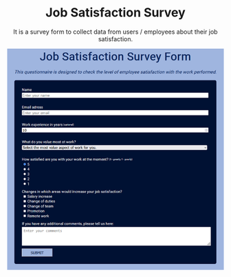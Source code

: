 <center>
  
# Job Satisfaction Survey

It is a survey form to collect data from users / employees about their job satisfaction.

<img src="/grafika/result.bmp" alt="The result"/>
</center>
